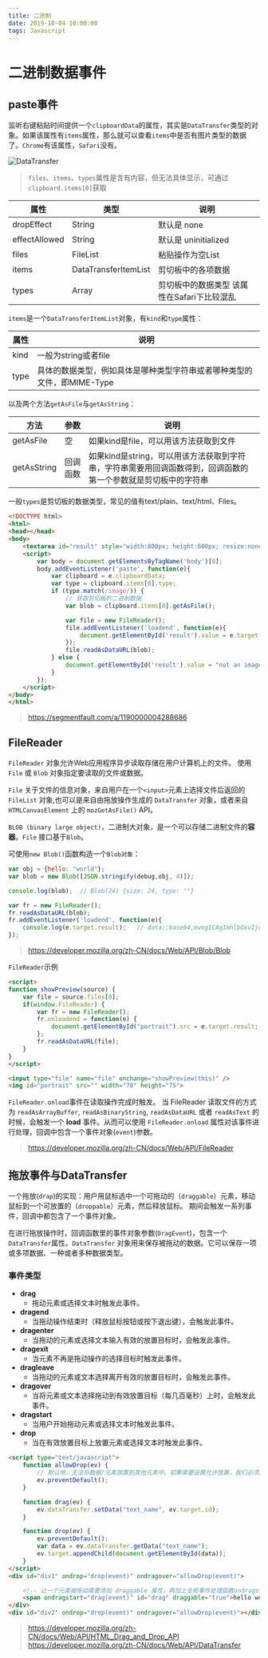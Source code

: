 ```yaml
---
title: 二进制
date: 2019-10-04 10:00:00
tags: Javascript
---
```


# 二进制数据事件

## paste事件

监听右键粘贴时间提供一个`clipboardData`的属性，其实是`DataTransfer`类型的对象。如果该属性有`items`属性，那么就可以查看`items`中是否有图片类型的数据了。`Chrome`有该属性，`Safari`没有。

![DataTransfer](C:/Users/Administrator/Desktop/My-study-records-master/javascript/img/DataTransfer.jpg)

> `files`、`items`、`types`属性是含有内容，但无法具体显示，可通过`clipboard.items[0]`获取

| 属性          | 类型                 | 说明                                        |
| ------------- | -------------------- | ------------------------------------------- |
| dropEffect    | String               | 默认是 none                                 |
| effectAllowed | String               | 默认是 uninitialized                        |
| files         | FileList             | 粘贴操作为空List                            |
| items         | DataTransferItemList | 剪切板中的各项数据                          |
| types         | Array                | 剪切板中的数据类型 该属性在Safari下比较混乱 |

`items`是一个`DataTransferItemList`对象，有`kind`和`type`属性：

| 属性 | 说明                                                         |
| ---- | ------------------------------------------------------------ |
| kind | 一般为string或者file                                         |
| type | 具体的数据类型，例如具体是哪种类型字符串或者哪种类型的文件，即MIME-Type |

以及两个方法`getAsFile`与`getAsString`：

| 方法        | 参数     | 说明                                                         |
| ----------- | -------- | ------------------------------------------------------------ |
| getAsFile   | 空       | 如果kind是file，可以用该方法获取到文件                       |
| getAsString | 回调函数 | 如果kind是string，可以用该方法获取到字符串，字符串需要用回调函数得到，回调函数的第一个参数就是剪切板中的字符串 |

一般`types`是剪切板的数据类型，常见的值有text/plain、text/html、Files。

```html
<!DOCTYPE html>
<html>
<head></head>
<body>
    <textarea id="result" style="width:800px; height:600px; resize:none"></textarea>
    <script>
        var body = document.getElementsByTagName('body')[0];
        body.addEventListener('paste', function(e){
            var clipboard = e.clipboardData;
            var type = clipboard.items[0].type;
            if (type.match(/image/)) {
                // 获取剪切板的二进制数据
                var blob = clipboard.items[0].getAsFile();

                var file = new FileReader();
                file.addEventListener('loadend', function(e){
                    document.getElementById('result').value = e.target.result;
                });
                file.readAsDataURL(blob);
            } else {
                document.getElementById('result').value = "not an image\ntype: " + type + "\n\n";
            }
        });
    </script>
</body>
</html>
```

> https://segmentfault.com/a/1190000004288686

## FileReader

`FileReader` 对象允许Web应用程序异步读取存储在用户计算机上的文件。
使用 `File` 或 `Blob` 对象指定要读取的文件或数据。

`File` 关于文件的信息对象，来自用户在一个`<input>`元素上选择文件后返回的 `FileList` 对象,也可以是来自由拖放操作生成的 `DataTransfer` 对象，或者来自 `HTMLCanvasElement` 上的 `mozGetAsFile()` API。

`BLOB (binary large object)`，二进制大对象，是一个可以存储二进制文件的**容器**。`File` 接口基于`Blob`。

可使用`new Blob()`函数构造一个`Blob对象`：

```js
var obj = {hello: "world"};
var blob = new Blob([JSON.stringify(debug,obj, 4)]);

console.log(blob);  // Blob(24) {size: 24, type: ""}

var fr = new FileReader();
fr.readAsDataURL(blob);
fr.addEventListener('loadend', function(e){
    console.log(e.target.result);   // data:;base64,ewogICAgImhlbGxvIjogIndvcmxkIgp9
});
```

> https://developer.mozilla.org/zh-CN/docs/Web/API/Blob/Blob

`FileReader`示例

```html
<script>
function showPreview(source) {
    var file = source.files[0];
    if(window.FileReader) {
        var fr = new FileReader();
        fr.onloadend = function(e) {
            document.getElementById("portrait").src = e.target.result;
        };
        fr.readAsDataURL(file);
    }
}
</script>

<input type="file" name="file" onchange="showPreview(this)" />
<img id="portrait" src="" width="70" height="75">
```

`FileReader.onload`事件在读取操作完成时触发。
当 FileReader 读取文件的方式为  `readAsArrayBuffer`, `readAsBinaryString`, `readAsDataURL` 或者 `readAsText` 的时候，会触发一个 **load** 事件。从而可以使用  `FileReader.onload` 属性对该事件进行处理，回调中包含一个事件对象(`event`)参数。

> https://developer.mozilla.org/zh-CN/docs/Web/API/FileReader

## 拖放事件与DataTransfer

一个拖放(`drap`)的实现：用户用鼠标选中一个可拖动的（`draggable`）元素，移动鼠标到一个可放置的（`droppable`）元素，然后释放鼠标。
期间会触发一系列事件，回调中都包含了一个事件对象。

在进行拖放操作时，回调函数里的事件对象参数(`DragEvent`)，包含一个`DataTransfer`属性。`DataTransfer` 对象用来保存被拖动的数据。它可以保存一项或多项数据、一种或者多种数据类型。

### 事件类型

- **drag**
  - 拖动元素或选择文本时触发此事件。
- **dragend**
  - 当拖动操作结束时（释放鼠标按钮或按下退出键），会触发此事件。
- **dragenter**
  - 当拖动的元素或选择文本输入有效的放置目标时，会触发此事件。
- **dragexit**
  - 当元素不再是拖动操作的选择目标时触发此事件。
- **dragleave**
  - 当拖动的元素或文本选择离开有效的放置目标时，会触发此事件。
- **dragover**
  - 当将元素或文本选择拖动到有效放置目标（每几百毫秒）上时，会触发此事件。
- **dragstart**
  - 当用户开始拖动元素或选择文本时触发此事件。
- **drop**
  - 当在有效放置目标上放置元素或选择文本时触发此事件。

```html
<script type="text/javascript">
    function allowDrop(ev) {
        // 默认地，无法将数据/元素放置到其他元素中。如果需要设置允许放置，我们必须阻止对元素的默认处理方式。
        ev.preventDefault();
    }

    function drag(ev) {
        ev.dataTransfer.setData("text_name", ev.target.id);
    }

    function drop(ev) {
        ev.preventDefault();
        var data = ev.dataTransfer.getData("text_name");
        ev.target.appendChild(document.getElementById(data));
    }
</script>
<div id="div1" ondrop="drop(event)" ondragover="allowDrop(event)">

    <!-- 让一个元素被拖动需要添加 draggable 属性，再加上全局事件处理函数ondragstart -->
    <span ondragstart="drag(event)" id="drag" draggable="true">hello world</span>
</div>
<div id="div2" ondrop="drop(event)" ondragover="allowDrop(event)"></div>
```

> https://developer.mozilla.org/zh-CN/docs/Web/API/HTML_Drag_and_Drop_API
> https://developer.mozilla.org/zh-CN/docs/Web/API/DataTransfer